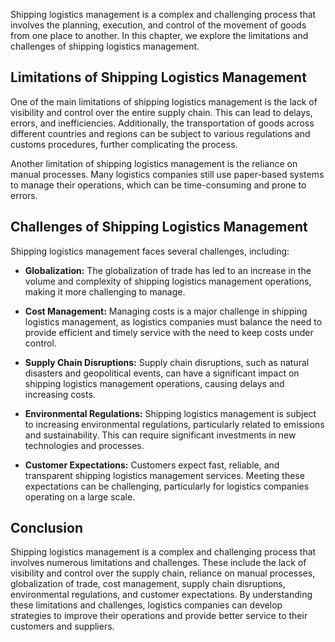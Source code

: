 
Shipping logistics management is a complex and challenging process that involves the planning, execution, and control of the movement of goods from one place to another. In this chapter, we explore the limitations and challenges of shipping logistics management.

Limitations of Shipping Logistics Management
--------------------------------------------

One of the main limitations of shipping logistics management is the lack of visibility and control over the entire supply chain. This can lead to delays, errors, and inefficiencies. Additionally, the transportation of goods across different countries and regions can be subject to various regulations and customs procedures, further complicating the process.

Another limitation of shipping logistics management is the reliance on manual processes. Many logistics companies still use paper-based systems to manage their operations, which can be time-consuming and prone to errors.

Challenges of Shipping Logistics Management
-------------------------------------------

Shipping logistics management faces several challenges, including:

* **Globalization:** The globalization of trade has led to an increase in the volume and complexity of shipping logistics management operations, making it more challenging to manage.

* **Cost Management:** Managing costs is a major challenge in shipping logistics management, as logistics companies must balance the need to provide efficient and timely service with the need to keep costs under control.

* **Supply Chain Disruptions:** Supply chain disruptions, such as natural disasters and geopolitical events, can have a significant impact on shipping logistics management operations, causing delays and increasing costs.

* **Environmental Regulations:** Shipping logistics management is subject to increasing environmental regulations, particularly related to emissions and sustainability. This can require significant investments in new technologies and processes.

* **Customer Expectations:** Customers expect fast, reliable, and transparent shipping logistics management services. Meeting these expectations can be challenging, particularly for logistics companies operating on a large scale.

Conclusion
----------

Shipping logistics management is a complex and challenging process that involves numerous limitations and challenges. These include the lack of visibility and control over the supply chain, reliance on manual processes, globalization of trade, cost management, supply chain disruptions, environmental regulations, and customer expectations. By understanding these limitations and challenges, logistics companies can develop strategies to improve their operations and provide better service to their customers and suppliers.
